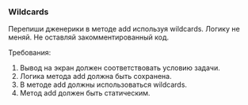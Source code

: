 
### Wildcards

Перепиши дженерики в методе add иcпользуя wildcards.
Логику не меняй.
Не оставляй закомментированный код.


Требования:
1.	Вывод на экран должен соответствовать условию задачи.
2.	Логика метода add должна быть сохранена.
3.	В методе add должны использоваться wildcards.
4.	Метод add должен быть статическим.


